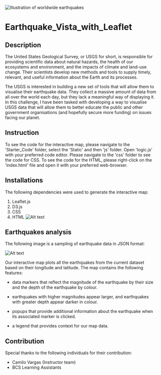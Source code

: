 ![Illustration of worldwide earthquakes](https://www.ready.gov/sites/default/files/2022-04/kids_earthquakes.jpg)
# Earthquake_Vista_with_Leaflet
## Description
The United States Geological Survey, or USGS for short, is responsible for providing scientific data about natural hazards, the health of our ecosystems and environment, and the impacts of climate and land-use change. Their scientists develop new methods and tools to supply timely, relevant, and useful information about the Earth and its processes.

The USGS is interested in building a new set of tools that will allow them to visualise their earthquake data. They collect a massive amount of data from all over the world each day, but they lack a meaningful way of displaying it. In this challenge, I have been tasked with developing a way to visualise USGS data that will allow them to better educate the public and other government organisations (and hopefully secure more funding) on issues facing our planet. 
## Instruction
To see the code for the interactive map, please navigate to the 'Starter_Code' folder, select the 'Static' and then 'js' folder. Open 'logic.js' with your preferred code editor. Please navigate to the 'css' folder to see the code for CSS. To see the code for the HTML, please right-click on the 'index.html' file and open it with your preferred web-browser.
## Installations
The following dependencies were used to generate the interactive map:
1. Leaflet.js
2. D3.js
3. CSS
4. HTML
![Alt text](<Screenshot 2023-12-18 at 3.31.06 pm.png>)

## Earthquakes analysis 
The following image is a sampling of earthquake data in JSON format:

![Alt text](<Screenshot 2023-12-18 at 3.43.02 pm.png>)

Our interactive map plots all the earthquakes from the current dataset based on their longitude and latitude. The map contains the following features:

* data markers that reflect the magnitude of the earthquake by their size and the depth of the earthquake by colour. 

* earthquakes with higher magnitudes appear larger, and earthquakes with greater depth appear darker in colour.

* popups that provide additional information about the earthquake when its associated marker is clicked.

* a legend that provides context for our map data.

## Contribution
Special thanks to the following individuals for their contribution:
- Camilo Vargas (Instructor team)
- BCS Learning Assistants
